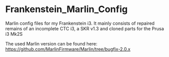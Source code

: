 # Frankenstein_Marlin_Config

Marlin config files for my Frankenstein i3. It mainly consists of repaired remains of an incomplete CTC i3, a SKR v1.3 and cloned parts for the Prusa i3 Mk2S

The used Marlin version can be found here: https://github.com/MarlinFirmware/Marlin/tree/bugfix-2.0.x
